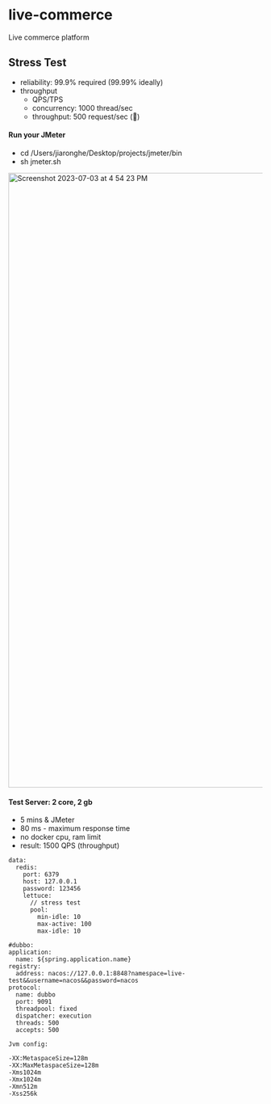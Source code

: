 # live-commerce

Live commerce platform

## Stress Test

- reliability: 99.9% required (99.99% ideally)
- throughput
  - QPS/TPS
  - concurrency: 1000 thread/sec
  - throughput: 500 request/sec (🦄)

#### Run your JMeter

- cd /Users/jiaronghe/Desktop/projects/jmeter/bin
- sh jmeter.sh

<img width="1217" alt="Screenshot 2023-07-03 at 4 54 23 PM" src="https://github.com/jrhe123/live-commerce/assets/17329299/f7a0c919-55c6-4d61-a055-5e22aa6b6564">


#### Test Server: 2 core, 2 gb

- 5 mins & JMeter
- 80 ms - maximum response time
- no docker cpu, ram limit
- result: 1500 QPS (throughput)

```
data:
  redis:
    port: 6379
    host: 127.0.0.1
    password: 123456
    lettuce:
      // stress test
      pool:
        min-idle: 10
        max-active: 100
        max-idle: 10
```

```
#dubbo:
application:
  name: ${spring.application.name}
registry:
  address: nacos://127.0.0.1:8848?namespace=live-test&&username=nacos&&password=nacos
protocol:
  name: dubbo
  port: 9091
  threadpool: fixed
  dispatcher: execution
  threads: 500
  accepts: 500
```

```
Jvm config:

-XX:MetaspaceSize=128m
-XX:MaxMetaspaceSize=128m
-Xms1024m
-Xmx1024m
-Xmn512m
-Xss256k
```
